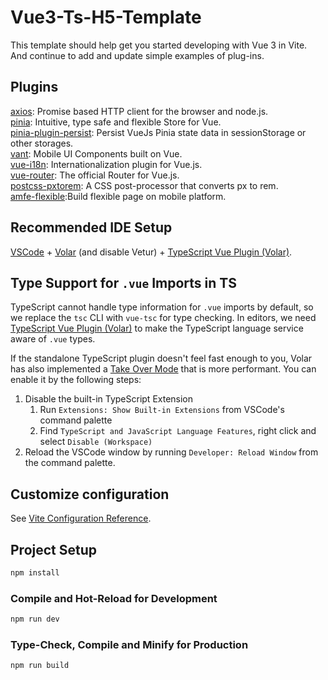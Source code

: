 # Vue3-Ts-H5-Template

This template should help get you started developing with Vue 3 in Vite.
And continue to add and update simple examples of plug-ins.

## Plugins

[axios](https://axios-http.com/docs/intro): Promise based HTTP client for the browser and node.js.<br />
[pinia](https://pinia.vuejs.org/zh/introduction.html): Intuitive, type safe and flexible Store for Vue.<br />
[pinia-plugin-persist](https://seb-l.github.io/pinia-plugin-persist/#vue3): Persist VueJs Pinia state data in sessionStorage or other storages.<br />
[vant](https://vant-ui.github.io/vant/#/en-US): Mobile UI Components built on Vue.<br />
[vue-i18n](https://vue-i18n.intlify.dev/): Internationalization plugin for Vue.js.<br />
[vue-router](https://router.vuejs.org/installation.html): The official Router for Vue.js.<br />
[postcss-pxtorem](https://github.com/cuth/postcss-pxtorem): A CSS post-processor that converts px to rem.<br />
[amfe-flexible]():Build flexible page on mobile platform.

## Recommended IDE Setup

[VSCode](https://code.visualstudio.com/) + [Volar](https://marketplace.visualstudio.com/items?itemName=Vue.volar) (and disable Vetur) + [TypeScript Vue Plugin (Volar)](https://marketplace.visualstudio.com/items?itemName=Vue.vscode-typescript-vue-plugin).

## Type Support for `.vue` Imports in TS

TypeScript cannot handle type information for `.vue` imports by default, so we replace the `tsc` CLI with `vue-tsc` for type checking. In editors, we need [TypeScript Vue Plugin (Volar)](https://marketplace.visualstudio.com/items?itemName=Vue.vscode-typescript-vue-plugin) to make the TypeScript language service aware of `.vue` types.

If the standalone TypeScript plugin doesn't feel fast enough to you, Volar has also implemented a [Take Over Mode](https://github.com/johnsoncodehk/volar/discussions/471#discussioncomment-1361669) that is more performant. You can enable it by the following steps:

1. Disable the built-in TypeScript Extension
    1. Run `Extensions: Show Built-in Extensions` from VSCode's command palette
    2. Find `TypeScript and JavaScript Language Features`, right click and select `Disable (Workspace)`
2. Reload the VSCode window by running `Developer: Reload Window` from the command palette.

## Customize configuration

See [Vite Configuration Reference](https://vitejs.dev/config/).

## Project Setup

```sh
npm install
```

### Compile and Hot-Reload for Development

```sh
npm run dev
```

### Type-Check, Compile and Minify for Production

```sh
npm run build
```
